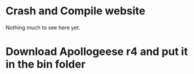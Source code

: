 Crash and Compile website
=========================

Nothing much to see here yet.

Download Apollogeese r4 and put it in the bin folder
=======


